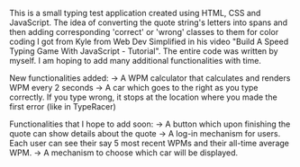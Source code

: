 This is a small typing test application created using HTML, CSS and JavaScript. The idea of converting the quote string's letters into spans and then adding corresponding 'correct' or 'wrong' classes to them for color coding I got from Kyle from Web Dev Simplified in his video "Build A Speed Typing Game With JavaScript - Tutorial". 
The entire code was written by myself. I am hoping to add many additional functionalities with time. 

New functionalities added:
-> A WPM calculator that calculates and renders WPM every 2 seconds
-> A car which goes to the right as you type correctly. If you type wrong, it stops at the location where you made the first error (like in TypeRacer)

Functionalities that I hope to add soon:
-> A button which upon finishing the quote can show details about the quote
-> A log-in mechanism for users. Each user can see their say 5 most recent WPMs and their all-time average WPM. 
-> A mechanism to choose which car will be displayed. 
